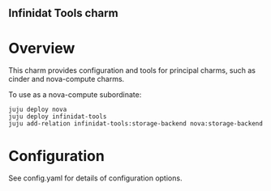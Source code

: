 Infinidat Tools charm
---------------------

Overview
========

This charm provides configuration and tools for principal charms, such as cinder and nova-compute charms.

To use as a nova-compute subordinate:

    juju deploy nova
    juju deploy infinidat-tools
    juju add-relation infinidat-tools:storage-backend nova:storage-backend

Configuration
=============

See config.yaml for details of configuration options.
